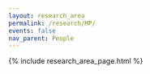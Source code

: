 ```yaml
---
layout: research_area
permalink: /research/MP/
events: false
nav_parent: People
---
```


{% include research_area_page.html %}
